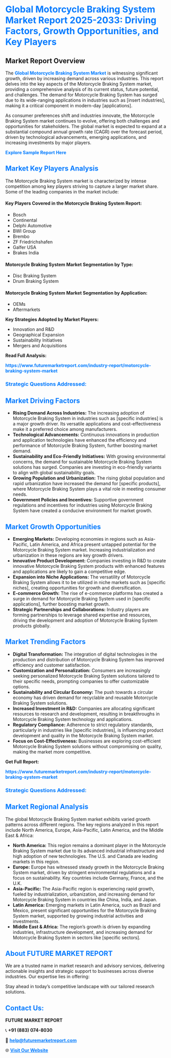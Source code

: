 <h1 style="color: #007BFF;">Global Motorcycle Braking System Market Report 2025-2033: Driving Factors, Growth Opportunities, and Key Players</h1>

<section id="overview">
<h2>Market Report Overview</h2>
<p>The <a href="https://www.futuremarketreport.com/industry-report/motorcycle-braking-system-market" style="color: #007BFF; text-decoration: none;"><strong>Global Motorcycle Braking System Market</strong></a> is witnessing significant growth, driven by increasing demand across various industries. This report delves into the key aspects of the Motorcycle Braking System market, providing a comprehensive analysis of its current status, future potential, and challenges. The demand for Motorcycle Braking System has surged due to its wide-ranging applications in industries such as [insert industries], making it a critical component in modern-day [applications].</p>
<p>As consumer preferences shift and industries innovate, the Motorcycle Braking System market continues to evolve, offering both challenges and opportunities for stakeholders. The global market is expected to expand at a substantial compound annual growth rate (CAGR) over the forecast period, driven by technological advancements, emerging applications, and increasing investments by major players.</p>
</section>

<section id="overview">
<p><a href="https://www.futuremarketreport.com/request-sample/reportId=93021" style="color: #007BFF; text-decoration: none;"><strong>Explore Sample Report Here</strong></a></p>
</section>

<section id="key-players">
<h2 style="color: #007BFF;">Market Key Players Analysis</h2>
<p>The Motorcycle Braking System market is characterized by intense competition among key players striving to capture a larger market share. Some of the leading companies in the market include:</p>
<h4>Key Players Covered in the Motorcycle Braking System Report:</h4>
<ul><li>Bosch</li><li>Continental</li><li>Delphi Automotive</li><li>BWI Group</li><li>Brembo</li><li>ZF Friedrichshafen</li><li>Galfer USA</li><li>Brakes India</li></ul>
<h4>Motorcycle Braking System Market Segmentation by Type:</h4>
<ul><li>Disc Braking System</li><li>Drum Braking System</li></ul>

<h4>Motorcycle Braking System Market Segmentation by Application:</h4>
<ul><li>OEMs</li><li>Aftermarkets</li></ul>
<p><strong>Key Strategies Adopted by Market Players:</strong></p>
<ul>
<li>Innovation and R&D</li>
<li>Geographical Expansion</li>
<li>Sustainability Initiatives</li>
<li>Mergers and Acquisitions</li>
</ul>
</section>

<section>
<p><strong>Read Full Analysis: </strong></p><a href="https://www.futuremarketreport.com/industry-report/motorcycle-braking-system-market" style="color: #007BFF; text-decoration: none;"><strong>https://www.futuremarketreport.com/industry-report/motorcycle-braking-system-market</strong></a>
<h3 style="color: #007BFF;">Strategic Questions Addressed:</h3>
</section>

<section id="driving-factors">
<h2 style="color: #007BFF;">Market Driving Factors</h2>
<ul>
<li><strong>Rising Demand Across Industries:</strong> The increasing adoption of Motorcycle Braking System in industries such as [specific industries] is a major growth driver. Its versatile applications and cost-effectiveness make it a preferred choice among manufacturers.</li>
<li><strong>Technological Advancements:</strong> Continuous innovations in production and application technologies have enhanced the efficiency and performance of Motorcycle Braking System, further boosting market demand.</li>
<li><strong>Sustainability and Eco-Friendly Initiatives:</strong> With growing environmental concerns, the demand for sustainable Motorcycle Braking System solutions has surged. Companies are investing in eco-friendly variants to align with global sustainability goals.</li>
<li><strong>Growing Population and Urbanization:</strong> The rising global population and rapid urbanization have increased the demand for [specific products], where Motorcycle Braking System plays a vital role in meeting consumer needs.</li>
<li><strong>Government Policies and Incentives:</strong> Supportive government regulations and incentives for industries using Motorcycle Braking System have created a conducive environment for market growth.</li>
</ul>
</section>

<section id="growth-opportunities">
<h2 style="color: #007BFF;">Market Growth Opportunities</h2>
<ul>
<li><strong>Emerging Markets:</strong> Developing economies in regions such as Asia-Pacific, Latin America, and Africa present untapped potential for the Motorcycle Braking System market. Increasing industrialization and urbanization in these regions are key growth drivers.</li>
<li><strong>Innovative Product Development:</strong> Companies investing in R&D to create innovative Motorcycle Braking System products with enhanced features and applications are likely to gain a competitive edge.</li>
<li><strong>Expansion into Niche Applications:</strong> The versatility of Motorcycle Braking System allows it to be utilized in niche markets such as [specific niches], creating opportunities for growth and diversification.</li>
<li><strong>E-commerce Growth:</strong> The rise of e-commerce platforms has created a surge in demand for Motorcycle Braking System used in [specific applications], further boosting market growth.</li>
<li><strong>Strategic Partnerships and Collaborations:</strong> Industry players are forming partnerships to leverage shared expertise and resources, driving the development and adoption of Motorcycle Braking System products globally.</li>
</ul>
</section>

<section id="trending-factors">
<h2 style="color: #007BFF;">Market Trending Factors</h2>
<ul>
<li><strong>Digital Transformation:</strong> The integration of digital technologies in the production and distribution of Motorcycle Braking System has improved efficiency and customer satisfaction.</li>
<li><strong>Customization and Personalization:</strong> Consumers are increasingly seeking personalized Motorcycle Braking System solutions tailored to their specific needs, prompting companies to offer customizable options.</li>
<li><strong>Sustainability and Circular Economy:</strong> The push towards a circular economy has driven demand for recyclable and reusable Motorcycle Braking System solutions.</li>
<li><strong>Increased Investment in R&D:</strong> Companies are allocating significant resources to research and development, resulting in breakthroughs in Motorcycle Braking System technology and applications.</li>
<li><strong>Regulatory Compliance:</strong> Adherence to strict regulatory standards, particularly in industries like [specific industries], is influencing product development and quality in the Motorcycle Braking System market.</li>
<li><strong>Focus on Cost-Effectiveness:</strong> Businesses are exploring cost-efficient Motorcycle Braking System solutions without compromising on quality, making the market more competitive.</li>
</ul>
</section>

<section>
<p><strong>Get Full Report: </strong></p><a href="https://www.futuremarketreport.com/industry-report/motorcycle-braking-system-market" style="color: #007BFF; text-decoration: none;"><strong>https://www.futuremarketreport.com/industry-report/motorcycle-braking-system-market</strong></a>
<h3 style="color: #007BFF;">Strategic Questions Addressed:</h3>
</section>


<section id="regional-analysis">
<h2 style="color: #007BFF;">Market Regional Analysis</h2>
<p>The global Motorcycle Braking System market exhibits varied growth patterns across different regions. The key regions analyzed in this report include North America, Europe, Asia-Pacific, Latin America, and the Middle East & Africa:</p>
<ul>
<li><strong>North America:</strong> This region remains a dominant player in the Motorcycle Braking System market due to its advanced industrial infrastructure and high adoption of new technologies. The U.S. and Canada are leading markets in this region.</li>
<li><strong>Europe:</strong> Europe has witnessed steady growth in the Motorcycle Braking System market, driven by stringent environmental regulations and a focus on sustainability. Key countries include Germany, France, and the U.K.</li>
<li><strong>Asia-Pacific:</strong> The Asia-Pacific region is experiencing rapid growth, fueled by industrialization, urbanization, and increasing demand for Motorcycle Braking System in countries like China, India, and Japan.</li>
<li><strong>Latin America:</strong> Emerging markets in Latin America, such as Brazil and Mexico, present significant opportunities for the Motorcycle Braking System market, supported by growing industrial activities and investments.</li>
<li><strong>Middle East & Africa:</strong> The region’s growth is driven by expanding industries, infrastructure development, and increasing demand for Motorcycle Braking System in sectors like [specific sectors].</li>
</ul>
</section>

<footer>
<h2 style="color: #007BFF;">About FUTURE MARKET REPORT</h2>
<p>We are a trusted name in market research and advisory services, delivering actionable insights and strategic support to businesses across diverse industries. Our expertise lies in offering:</p>

<p>Stay ahead in today’s competitive landscape with our tailored research solutions.</p>

<h2 style="color: #007BFF;">Contact Us:</h2>
<p><strong>FUTURE MARKET REPORT</strong></p>
<p>📞 <strong>+91 (883) 074-8030</strong></p>
<p>📧 <strong><a href="mailto:help@futuremarketreport.com" style="color: #007BFF;">help@futuremarketreport.com</a></strong></p>
<p>🌐 <strong><a href="https://www.futuremarketreport.com/" style="color: #007BFF;">Visit Our Website</a></strong></p>
</footer>
